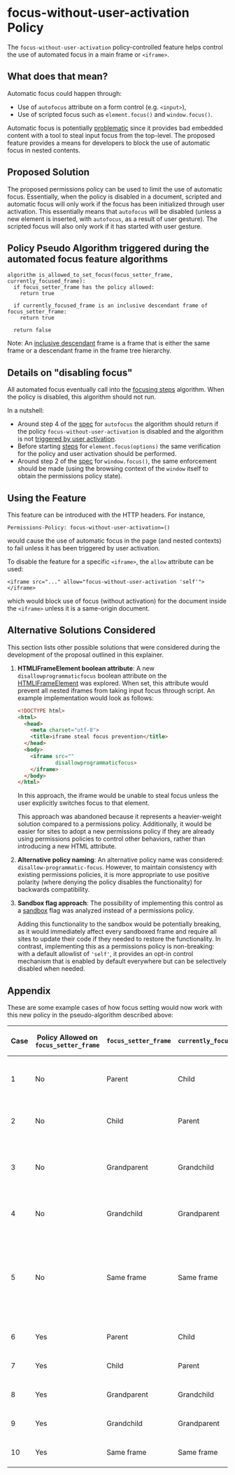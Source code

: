 focus-without-user-activation Policy
===========

The `focus-without-user-activation` policy-controlled feature helps control the use of
automated focus in a main frame or `<iframe>`.

What does that mean?
------------
Automatic focus could happen through:
  * Use of `autofocus` attribute on a form control (e.g. `<input>`),
  * Use of scripted focus such as `element.focus()` and `window.focus()`.

Automatic focus is potentially
[problematic](https://github.com/w3c/webappsec-permissions-policy/issues/273) since it provides bad
embedded content with a tool to steal input focus from the top-level. The proposed feature provides
a means for developers to block the use of automatic focus in nested contents.

Proposed Solution
------------
The proposed permissions policy can be used to limit the use of automatic focus. Essentially, when the
policy is disabled in a document, scripted and automatic focus will only work if the focus has been
initialized through user activation. This essentially means that `autofocus` will be disabled
(unless a new element is inserted, with `autofocus`, as a result of user gesture). The scripted
focus will also only work if it has started with user gesture.

Policy Pseudo Algorithm triggered during the automated focus feature algorithms
------------

```
algorithm is_allowed_to_set_focus(focus_setter_frame, currently_focused_frame):
  if focus_setter_frame has the policy allowed:
    return true

  if currently_focused_frame is an inclusive descendant frame of focus_setter_frame:
    return true

  return false
```

Note: An [inclusive descendant](https://html.spec.whatwg.org/#inclusive-descendant-navigables) frame is a frame that is either the same frame or a descendant frame in the frame tree hierarchy.

Details on "disabling focus"
------------
All automated focus eventually call into the [focusing steps](https://html.spec.whatwg.org/multipage/interaction.html#focusing-steps) algorithm. When the policy
is disabled, this algorithm should not run.

In a nutshell:
  * Around step 4 of the [spec](https://html.spec.whatwg.org/multipage/form-control-infrastructure.html#attr-fe-autofocus) for `autofocus` the algorithm should return if the policy `focus-without-user-activation` is disabled and the algorithm is not
  [triggered by user activation](https://html.spec.whatwg.org/multipage/interaction.html#triggered-by-user-activation).
  * Before starting [steps](https://html.spec.whatwg.org/multipage/interaction.html#dom-window-focus) for `element.focus(options)` the same verification for the policy and user activation should be performed.
  * Around step 2 of the [spec](https://html.spec.whatwg.org/multipage/interaction.html#dom-window-focus) for `window.focus()`, the same enforcement should be made (using the browsing context of the `window` itself to obtain the permissions policy state).

Using the Feature
-------------
This feature can be introduced with the HTTP headers. For instance,
```HTTP
Permissions-Policy: focus-without-user-activation=()
```
would cause the use of automatic focus in the page (and nested contexts) to fail unless it 
has been triggered by user activation.

To disable the feature for a specific `<iframe>`, the `allow` attribute can be used:
```HTTP
<iframe src="..." allow="focus-without-user-activation 'self'"></iframe>
```
which would block use of focus (without activation) for the document inside the `<iframe>`
unless it is a same-origin document.

Alternative Solutions Considered
-----------
This section lists other possible solutions that were considered during the development of the proposal outlined in this explainer.

1. **HTMLIFrameElement boolean attribute**: A new `disallowprogrammaticfocus` boolean attribute on the [HTMLIFrameElement](https://html.spec.whatwg.org/multipage/iframe-embed-object.html#htmliframeelement) was explored. When set, this attribute would prevent all nested iframes from taking input focus through script. An example implementation would look as follows:

   ```html
   <!DOCTYPE html>
   <html>
     <head>
       <meta charset="utf-8">
       <title>iframe steal focus prevention</title>
     </head>
     <body>
       <iframe src=""
               disallowprogrammaticfocus>
       </iframe>
     </body>
   </html>
   ```

   In this approach, the iframe would be unable to steal focus unless the user explicitly switches focus to that element.

   This approach was abandoned because it represents a heavier-weight solution compared to a permissions policy. Additionally, it would be easier for sites to adopt a new permissions policy if they are already using permissions policies to control other behaviors, rather than introducing a new HTML attribute.

2. **Alternative policy naming**: An alternative policy name was considered: `disallow-programmatic-focus`. However, to maintain consistency with existing permissions policies, it is more appropriate to use positive polarity (where denying the policy disables the functionality) for backwards compatibility.

3. **Sandbox flag approach**: The possibility of implementing this control as a [sandbox](https://developer.mozilla.org/en-US/docs/Web/API/HTMLIFrameElement/sandbox) flag was analyzed instead of a permissions policy.

   Adding this functionality to the sandbox would be potentially breaking, as it would immediately affect every sandboxed frame and require all sites to update their code if they needed to restore the functionality. In contrast, implementing this as a permissions policy is non-breaking: with a default allowlist of `'self'`, it provides an opt-in control mechanism that is enabled by default everywhere but can be selectively disabled when needed.

Appendix
-----------

These are some example cases of how focus setting would now work with this new policy in the pseudo-algorithm described above:

| Case | Policy Allowed on `focus_setter_frame` | `focus_setter_frame` | `currently_focused_frame` | Allowed to Set Focus? | Reason |
|------|----------------------------------------|------------------------|----------------------------|------------------------|--------|
| 1    | No                                  | Parent                 | Child                      | Yes                 | Parent-child relationship is allowed by default. |
| 2    | No                                  | Child                  | Parent                     | No                  | No policy and not a permitted direction. |
| 3    | No                                  | Grandparent            | Grandchild                 | Yes                 | Ancestor allowed to set focus when a descendant has it. |
| 4    | No                                  | Grandchild             | Grandparent                | No                  | No policy and not a permitted direction. |
| 5    | No                                  | Same frame             | Same frame                 | Yes                 | A frame is always allowed to set focus on (maybe another element of) itself if it already has focus. |
| 6    | Yes                                 | Parent                 | Child                      | Yes                 | Policy allows it explicitly. |
| 7    | Yes                                 | Child                  | Parent                     | Yes                 | Policy allows it explicitly. |
| 8    | Yes                                 | Grandparent            | Grandchild                 | Yes                 | Policy allows it explicitly. |
| 9    | Yes                                 | Grandchild             | Grandparent                | Yes                 | Policy allows it explicitly. |
| 10   | Yes                                 | Same frame             | Same frame                 | Yes                 | Policy allows it explicitly. |
